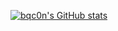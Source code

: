 [![bqc0n's GitHub stats](https://github-readme-stats.vercel.app/api?username=bqc0n)](https://github.com/anuraghazra/github-readme-stats)
